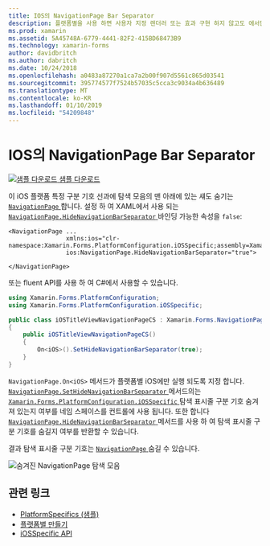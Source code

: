 ```yaml
---
title: IOS의 NavigationPage Bar Separator
description: 플랫폼별을 사용 하면 사용자 지정 렌더러 또는 효과 구현 하지 않고도 에서만 특정 플랫폼에서 사용할 수 있는 기능을 사용할 수 있습니다. 이 문서에는 iOS 플랫폼 특정 구분선을 숨기는 및를 NavigationPage에서 탐색 모음의 맨 아래에 있는 그림자를 사용 하는 방법을 설명 합니다.
ms.prod: xamarin
ms.assetid: 5A45748A-6779-4441-82F2-415BD68473B9
ms.technology: xamarin-forms
author: davidbritch
ms.author: dabritch
ms.date: 10/24/2018
ms.openlocfilehash: a0483a87270a1ca7a2b00f907d5561c865d03541
ms.sourcegitcommit: 395774577f7524b57035c5cca3c9034a4b636489
ms.translationtype: MT
ms.contentlocale: ko-KR
ms.lasthandoff: 01/10/2019
ms.locfileid: "54209848"
---
```

# <a name="navigationpage-bar-separator-on-ios"></a>IOS의 NavigationPage Bar Separator

[![샘플 다운로드](~/media/shared/download.png) 샘플 다운로드](https://developer.xamarin.com/samples/xamarin-forms/userinterface/platformspecifics/)

이 iOS 플랫폼 특정 구분 기호 선과에 탐색 모음의 맨 아래에 있는 섀도 숨기는 [ `NavigationPage` ](xref:Xamarin.Forms.NavigationPage)합니다. 설정 하 여 XAML에서 사용 되는 [ `NavigationPage.HideNavigationBarSeparator` ](xref:Xamarin.Forms.PlatformConfiguration.iOSSpecific.NavigationPage.HideNavigationBarSeparatorProperty) 바인딩 가능한 속성을 `false`:

```xaml
<NavigationPage ...
                xmlns:ios="clr-namespace:Xamarin.Forms.PlatformConfiguration.iOSSpecific;assembly=Xamarin.Forms.Core"
                ios:NavigationPage.HideNavigationBarSeparator="true">

</NavigationPage>
```

또는 fluent API를 사용 하 여 C#에서 사용할 수 있습니다.

```csharp
using Xamarin.Forms.PlatformConfiguration;
using Xamarin.Forms.PlatformConfiguration.iOSSpecific;

public class iOSTitleViewNavigationPageCS : Xamarin.Forms.NavigationPage
{
    public iOSTitleViewNavigationPageCS()
    {
        On<iOS>().SetHideNavigationBarSeparator(true);
    }
}
```

`NavigationPage.On<iOS>` 메서드가 플랫폼별 iOS에만 실행 되도록 지정 합니다. [ `NavigationPage.SetHideNavigationBarSeparator` ](xref:Xamarin.Forms.PlatformConfiguration.iOSSpecific.NavigationPage.SetHideNavigationBarSeparator(Xamarin.Forms.IPlatformElementConfiguration{Xamarin.Forms.PlatformConfiguration.iOS,Xamarin.Forms.NavigationPage},System.Boolean)) 메서드의는 [ `Xamarin.Forms.PlatformConfiguration.iOSSpecific` ](xref:Xamarin.Forms.PlatformConfiguration.iOSSpecific) 탐색 표시줄 구분 기호 숨겨져 있는지 여부를 네임 스페이스를 컨트롤에 사용 됩니다. 또한 합니다 [ `NavigationPage.HideNavigationBarSeparator` ](xref:Xamarin.Forms.PlatformConfiguration.iOSSpecific.NavigationPage.HideNavigationBarSeparator(Xamarin.Forms.IPlatformElementConfiguration{Xamarin.Forms.PlatformConfiguration.iOS,Xamarin.Forms.NavigationPage})) 메서드를 사용 하 여 탐색 표시줄 구분 기호를 숨길지 여부를 반환할 수 있습니다.

결과 탐색 표시줄 구분 기호는 [ `NavigationPage` ](xref:Xamarin.Forms.NavigationPage) 숨길 수 있습니다.

![](navigation-bar-separator-images/navigationpage-hideseparatorbar.png "숨겨진 NavigationPage 탐색 모음")

## <a name="related-links"></a>관련 링크

- [PlatformSpecifics (샘플)](https://developer.xamarin.com/samples/xamarin-forms/userinterface/platformspecifics/)
- [플랫폼별 만들기](~/xamarin-forms/platform/platform-specifics/index.md#creating-platform-specifics)
- [iOSSpecific API](xref:Xamarin.Forms.PlatformConfiguration.iOSSpecific)
